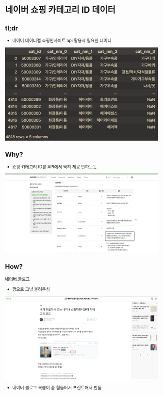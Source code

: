 # 네이버 쇼핑 카테고리 ID 데이터

## tl;dr
- 네이버 데이터랩 쇼핑인사이트 api 활용시 필요한 데이터 

![result_1](./README_ASSETS/result_1.png)

## Why?
- 쇼핑 카테고리 ID를 API에서 딱히 제공 안하는듯

![why_1](./README_ASSETS/why_1.png)

## How?
[네이버 블로그](https://m.blog.naver.com/wkftkfdkqhkdy/222768591373)
- 깡으로 그냥 올려두심

![how_1](./README_ASSETS/how_1.png)

- 네이버 블로그 복붙이 좀 힘들어서 프린트해서 만듦

